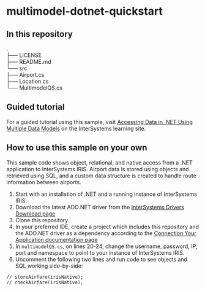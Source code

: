 # multimodel-dotnet-quickstart

## In this repository
.  
├── LICENSE  
├── README.md  
└── src  
    ├── Airport.cs  
    ├── Location.cs  
    └── MultimodelQS.cs  

## Guided tutorial
For a guided tutorial using this sample, visit [Accessing Data in .NET Using Multiple Data Models](https://learning.intersystems.com/course/view.php?name=DotNETMultiModel) on the InterSystems learning site. 

## How to use this sample on your own
This sample code shows object, relational, and native access from a .NET application to InterSystems IRIS. Airport data is stored using objects and retrieved using SQL, and a custom data structure is created to handle route information between airports.

1. Start with an installation of .NET and a running instance of InterSystems IRIS.
2. Download the latest ADO.NET driver from the [InterSystems Drivers Download page](https://intersystems-community.github.io/iris-driver-distribution/)
3. Clone this repository.
4. In your preferred IDE, create a project which includes this repository and the ADO.NET driver as a dependency according to the [Connection Your Application documentation page](https://docs.intersystems.com/components/csp/docbook/DocBook.UI.Page.cls?KEY=ADRIVE#ADRIVE_dotnet)
5. In `multimodelQS.cs`, on lines 20-24, change the username, password, IP, port and namespace to point to your instance of InterSystems IRIS.
4. Uncomment the following two lines and run code to see objects and SQL working side-by-side:
```
// storeAirfare(irisNative);
// checkAirfare(irisNative);
```